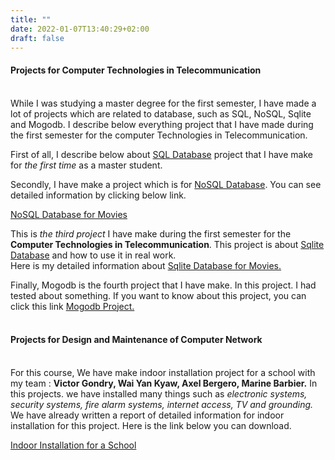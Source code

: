 ```yaml
---
title: ""
date: 2022-01-07T13:40:29+02:00
draft: false
---
```


#### Projects for Computer Technologies in Telecommunication

<br>While I was studying a master degree for the first semester, I have made a lot of projects which are related to database, such as SQL, NoSQL, Sqlite and Mogodb. I describe below everything project that I have made during the first semester for the computer Technologies in Telecommunication.

First of all, I describe below about [SQL Database](https://en.wikipedia.org/wiki/SQL) project that I have make for *the first time* as a master student.<br>

Secondly, I have make a project which is for [NoSQL Database](https://en.wikipedia.org/wiki/NoSQL). You can see detailed information by clicking below link.<br>

[NoSQL Database for Movies](https://en.wikipedia.org/wiki/NoSQL)


This is *the third project* I have make during the first semester for the **Computer Technologies in Telecommunication**. This project is about [Sqlite Database](https://www.sqlitetutorial.net) and how to use it in real work.<br>Here is my detailed information about [Sqlite Database for Movies.](https://github.com/Waiyankyawbelu/Sqlite)

Finally, Mogodb is the fourth project that I have make. In this project. I had tested about something. If you want to know about this project, you can click this link [Mogodb Project.](https://www.mongodb.com)

#### <br>Projects for Design and Maintenance of Computer Network

<br>For this course, We have make indoor installation project for a school with my team : **Victor Gondry, Wai Yan Kyaw, Axel Bergero, Marine Barbier.** In this projects. we have installed many things such as *electronic systems, security systems, fire alarm systems, internet access, TV and grounding.* We have already written a report of detailed information for indoor installation for this project. Here is the link below you can download.

[Indoor Installation for a School](https://docs.google.com/document/d/1pb_2XEipx38FVbaPYff9XKQYo8CI1TmsR_3wNDIC_JY/edit#)
